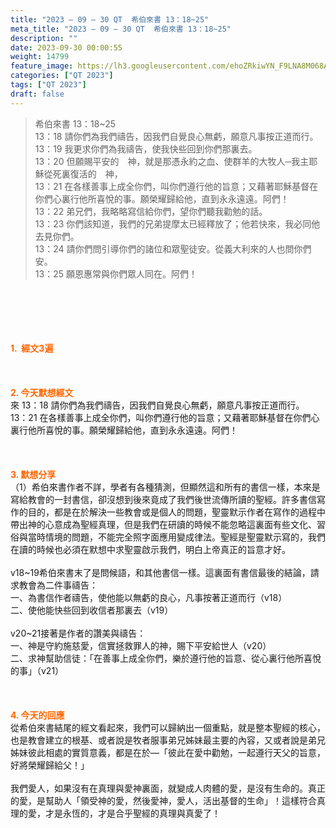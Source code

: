 ```yaml
---
title: "2023 – 09 – 30 QT  希伯來書 13：18~25"
meta_title: "2023 – 09 – 30 QT  希伯來書 13：18~25"
description: ""
date: 2023-09-30 00:00:55
weight: 14799
feature_image: https://lh3.googleusercontent.com/ehoZRkiwYN_F9LNA8M068AYxt73EavCZno-PD1cJRuf5BbSkQVUWr3gNEbt5kSs28Pb_Elg17kSrtf9ybWvojWoMV6I4tPM3vGRGDq6GkKkPdL2Gut4QAIw4-uykKUAtNiKgQKntvsU=w800
categories: ["QT 2023"]
tags: ["QT 2023"]
draft: false
---
```


<blockquote>希伯來書 13：18~25<br />
13：18 請你們為我們禱告，因我們自覺良心無虧，願意凡事按正道而行。<br />
13：19 我更求你們為我禱告，使我快些回到你們那裏去。<br />
13：20 但願賜平安的　神，就是那憑永約之血、使群羊的大牧人─我主耶穌從死裏復活的　神，<br />
13：21 在各樣善事上成全你們，叫你們遵行他的旨意；又藉著耶穌基督在你們心裏行他所喜悅的事。願榮耀歸給他，直到永永遠遠。阿們！<br />
13：22 弟兄們，我略略寫信給你們，望你們聽我勸勉的話。<br />
13：23 你們該知道，我們的兄弟提摩太已經釋放了；他若快來，我必同他去見你們。<br />
13：24 請你們問引導你們的諸位和眾聖徒安。從義大利來的人也問你們安。<br />
13：25 願恩惠常與你們眾人同在。阿們！</blockquote><br />
&nbsp;<br />
<br />
&nbsp;<br />
<br />
<span style="color: #ff6600;"><strong>1.  經文3遍</strong></span><br />
<br />
&nbsp;<br />
<br />
<span style="color: #ff6600;"><strong>2. 今天默想經文<br />
</strong></span>來 13：18 請你們為我們禱告，因我們自覺良心無虧，願意凡事按正道而行。<br />
13：21 在各樣善事上成全你們，叫你們遵行他的旨意；又藉著耶穌基督在你們心裏行他所喜悅的事。願榮耀歸給他，直到永永遠遠。阿們！<br />
<br />
&nbsp;<br />
<br />
<strong><span style="color: #ff6600;">3. 默想分享<br />
</span></strong>（1）希伯來書作者不詳，學者有各種猜測，但顯然這和所有的書信一樣，本來是寫給教會的一封書信，卻沒想到後來竟成了我們後世流傳所讀的聖經。許多書信寫作的目的，都是在於解決一些教會或是個人的問題，聖靈默示作者在寫作的過程中帶出神的心意成為聖經真理，但是我們在研讀的時候不能忽略這裏面有些文化、習俗與當時情境的問題，不能完全照字面應用變成律法。聖經是聖靈默示寫的，我們在讀的時候也必須在默想中求聖靈啟示我們，明白上帝真正的旨意才好。<br />
<br />
v18~19希伯來書末了是問候語，和其他書信一樣。這裏面有書信最後的結論，請求教會為二件事禱告：<br />
一、為書信作者禱告，使他能以無虧的良心，凡事按著正道而行（v18）<br />
二、使他能快些回到收信者那裏去（v19）<br />
<br />
v20~21接著是作者的讚美與禱告：<br />
一、神是守約施慈愛，信實拯救罪人的神，賜下平安給世人（v20）<br />
二、求神幫助信徒：「在善事上成全你們，樂於遵行他的旨意、從心裏行他所喜悅的事」（v21）<br />
<br />
&nbsp;<br />
<br />
<strong style="font-size: inherit;"><span style="color: #ff6600;">4. 今天的回應<br />
</span></strong>從希伯來書結尾的經文看起來，我們可以歸納出一個重點，就是整本聖經的核心，也是教會建立的根基、或者說是牧者服事弟兄姊妹最主要的內容，又或者說是弟兄姊妹彼此相處的實質意義，都是在於—「彼此在愛中勸勉，一起遵行天父的旨意，好將榮耀歸給父！」<br />
<br />
我們愛人，如果沒有在真理與愛神裏面，就變成人肉體的愛，是沒有生命的。真正的愛，是幫助人「領受神的愛，然後愛神，愛人，活出基督的生命」！這樣符合真理的愛，才是永恆的，才是合乎聖經的真理與真愛了！<br />
<br />
&nbsp;<br />
<br />
<audio style="display: none;" controls="controls"></audio><br />
<br />
<audio style="display: none;" controls="controls"></audio><br />
<br />
<audio style="display: none;" controls="controls"></audio><br />
<br />
<audio style="display: none;" controls="controls"></audio><br />
<br />
<audio style="display: none;" controls="controls"></audio>
        